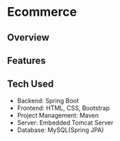 # Ecommerce
## Overview

## Features

## Tech Used
* Backend: Spring Boot
* Frontend: HTML, CSS, Bootstrap
* Project Management: Maven
* Server: Embedded Tomcat Server
* Database: MySQL(Spring JPA)
